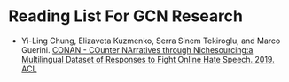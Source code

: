 # Reading List For GCN Research

- Yi-Ling Chung, Elizaveta Kuzmenko, Serra Sinem Tekiroglu, and Marco Guerini. [CONAN - COunter NArratives through Nichesourcing:a Multilingual Dataset of Responses to Fight Online Hate Speech. 2019. ACL](https://www.aclweb.org/anthology/P19-1271.pdf)
